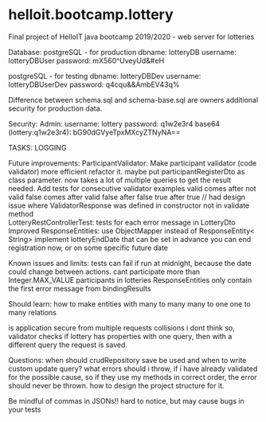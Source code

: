 # helloit.bootcamp.lottery
Final project of HelloIT java bootcamp 2019/2020 - web server for lotteries


Database:
postgreSQL - for production
    dbname:         lotteryDB
    username:       lotteryDBUser
    password:       mX560^UveyUd&#eH

postgreSQL - for testing
    dbname:         lotteryDBDev
    username:       lotteryDBUserDev
    password:       q4cqu&&AmbEV43q%

Difference between schema.sql and schema-base.sql are owners
    additional security for production data.

Security:
    Admin:
        username: lottery
        password: q1w2e3r4
        base64 (lottery:q1w2e3r4): bG90dGVyeTpxMXcyZTNyNA==
        
TASKS:
    LOGGING 
    
Future improvements:
    ParticipantValidator:
        Make participant validator (code validator) more efficient
            refactor it. maybe put participantRegisterDto as class parameter.
            now takes a lot of multiple queries to get the result needed.
        Add tests for consecutive validator examples
            valid comes after not valid
            false comes after valid
            false after false
            true after true
                // had design issue where ValidatorResponse was defined in constructor not in validate method     
    LotteryRestControllerTest:
        tests for each error message in LotteryDto
    Improved ResponseEntities:
        use ObjectMapper instead of ResponseEntity< String>
    implement lotteryEndDate that can be set in advance
            you can end registration now,
            or on some specific future date

Known issues and limits:
    tests can fail if run at midnight, because the date could change between actions.
    cant participate more than Integer.MAX_VALUE participants in lotteries
    ResponseEntities only contain the first error message from bindingResults

Should learn:
    how to make entities with many to many many to one one to many relations
    
is application secure from multiple requests collisions
    i dont think so,
    validator checks if lottery has properties with one query, then with a different query the request is saved.

Questions:
    when should crudRepository save be used and when to write custom update query?
    what errors should i throw, if i have already validated for the possible cause, so if they use my methods in correct
        order, the error should never be thrown. how to design the project structure for it.
        
Be mindful of commas in JSONs!! hard to notice, but may cause bugs in your tests